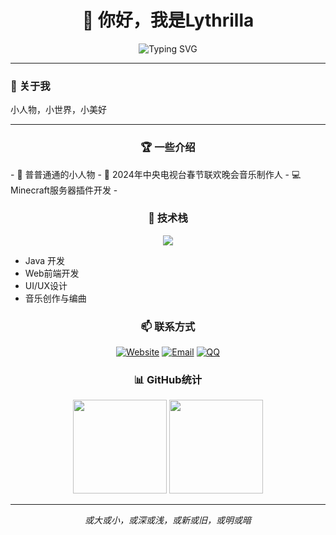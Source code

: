 <div align="center">

# 👋 你好，我是Lythrilla

<img src="https://readme-typing-svg.herokuapp.com?font=Fira+Code&color=36BCF7&center=true&vCenter=true&width=435&lines=%E9%9F%B3%E4%B9%90%E4%BA%BA+%7C+%E5%BC%80%E5%8F%91%E8%80%85+%7C+%E8%AE%BE%E8%AE%A1%E5%B8%88;Music+Producer+%7C+Developer+%7C+Designer" alt="Typing SVG" />

</div>

---

### 🌟 关于我

小人物，小世界，小美好

---
<div align="center">

### 🏆 一些介绍

</div>
- 👀 普普通通的小人物
- 🎵 2024年中央电视台春节联欢晚会音乐制作人
- 💻 Minecraft服务器插件开发
- 


<div align="center">

### 🔧 技术栈

<img src="https://skillicons.dev/icons?i=java,html,css,js,git,github&theme=light" />

</div>

- Java 开发
- Web前端开发
- UI/UX设计
- 音乐创作与编曲


<div align="center">

### 📫 联系方式

[![Website](https://img.shields.io/badge/Website-www.lythrilla.cn-blue?style=flat-square&logo=google-chrome)](https://www.lythrilla.cn)
[![Email](https://img.shields.io/badge/Email-13930421538@163.com-red?style=flat-square&logo=gmail)](mailto:13930421538@163.com)
[![QQ](https://img.shields.io/badge/QQ-3824670178-12B7F5?style=flat-square&logo=tencentqq)](tencent://message/?uin=3824670178)

</div>


<div align="center">

### 📊 GitHub统计

<img height="150" src="https://github-readme-stats.vercel.app/api?username=Lythrilla&show_icons=true&theme=default&hide_border=true" />

<img height="150" src="https://github-readme-stats.vercel.app/api/top-langs/?username=Lythrilla&layout=compact&theme=default&hide_border=true" />

</div>

---

<div align="center">

*或大或小，或深或浅，或新或旧，或明或暗*

</div>
